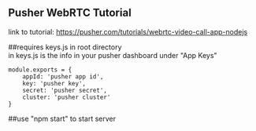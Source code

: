 Pusher WebRTC Tutorial
--------------------------
link to tutorial: https://pusher.com/tutorials/webrtc-video-call-app-nodejs

##requires keys.js in root directory<br>
in keys.js is the info in your pusher dashboard under "App Keys"
```
module.exports = {
    appId: 'pusher app id',
    key: 'pusher key',
    secret: 'pusher secret',
    cluster: 'pusher cluster'
}
```

##use "npm start" to start server